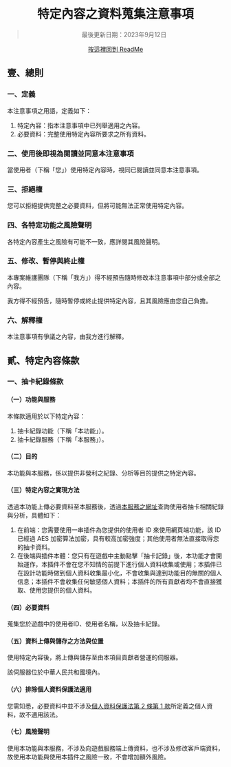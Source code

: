 <div align="center">

# 特定內容之資料蒐集注意事項
> 最後更新日期：2023年9月12日

[按這裡回到 ReadMe](/readme.md)
</div>

## 壹、總則
### 一、定義
本注意事項之用語，定義如下：
1. 特定內容：指本注意事項中已列舉適用之內容。
2. 必要資料：完整使用特定內容所要求之所有資料。
### 二、使用後即視為閱讀並同意本注意事項
當使用者（下稱「您」）使用特定內容時，視同已閱讀並同意本注意事項。
### 三、拒絕權
您可以拒絕提供完整之必要資料，但將可能無法正常使用特定內容。
### 四、各特定功能之風險聲明
各特定內容產生之風險有可能不一致，應詳閱其風險聲明。
### 五、修改、暫停與終止權
本專案維護團隊（下稱「我方」）得不經預告隨時修改本注意事項中部分或全部之內容。

我方得不經預告，隨時暫停或終止提供特定內容，且其風險應由您自己負擔。
### 六、解釋權
本注意事項有爭議之內容，由我方進行解釋。
## 貳、特定內容條款
### 一、抽卡紀錄條款
#### （一）功能與服務
本條款適用於以下特定內容：
1. 抽卡紀錄功能（下稱「本功能」）。
2. 抽卡紀錄服務（下稱「本服務」）。
#### （二）目的
本功能與本服務，係以提供非營利之紀錄、分析等目的提供之特定內容。
#### （三）特定內容之實現方法
透過本功能上傳必要資料至本服務後，透過[本服務之網址](https://uma.gacha.chinosk6.cn/)查詢使用者抽卡相關紀錄與分析，具體如下：
1. 在前端：您需要使用一串插件為您提供的使用者 ID 來使用網頁端功能，該 ID 已經過 AES 加密算法加密，具有較高加密強度；其他使用者無法直接取得您的抽卡資料。
2. 在後端與插件本體：您只有在遊戲中主動點擊「抽卡記錄」後，本功能才會開始運作，本插件不會在您不知情的前提下進行個人資料收集或使用；本插件已在設計功能時做到個人資料收集最小化，不會收集與達到功能目的無關的個人信息；本插件不會收集任何敏感個人資料；本插件的所有貢獻者均不會直接獲取、使用您提供的個人資料。
#### （四）必要資料
蒐集您於遊戲中的使用者ID、使用者名稱，以及抽卡紀錄。
#### （五）資料上傳與儲存之方法與位置
使用特定內容後，將上傳與儲存至由本項目貢獻者營運的伺服器。

該伺服器位於中華人民共和國境內。
#### （六）排除個人資料保護法適用
您需知悉，必要資料中並不涉及[個人資料保護法第 2 條第 1 款](https://law.moj.gov.tw/LawClass/LawSingle.aspx?pcode=I0050021&flno=2)所定義之個人資料，故不適用該法。
#### （七）風險聲明
使用本功能與本服務，不涉及向遊戲服務端上傳資料，也不涉及修改客戶端資料，故使用本功能與使用本插件之風險一致，不會增加額外風險。